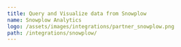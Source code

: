 ```yaml
---
title: Query and Visualize data from Snowplow
name: Snowplow Analytics
logo: /assets/images/integrations/partner_snowplow.png
path: /integrations/snowplow/
---
```

